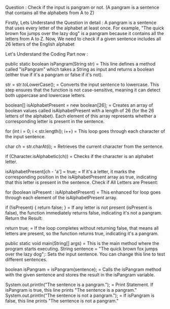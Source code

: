 Question : Check if the input is pangram or not. (A pangram is a sentence that contains all the 
alphabets from A to Z)

Firstly, Lets Understand the Question in detail : A pangram is a sentence that uses every letter of the alphabet at least once.
For example, "The quick brown fox jumps over the lazy dog" is a pangram because it contains all the letters from A to Z. Now, We need to check if a given sentence includes all 26 letters of the English alphabet

Let's Understand the Coding Part now :

public static boolean isPangram(String str)  =  This line defines a method called "isPangram" which takes a String as input and returns a boolean (either true if it's a pangram or false if it's not).

str = str.toLowerCase();  =  Converts the input sentence to lowercase. This step ensures that the function is not case-sensitive, meaning it can detect both uppercase and lowercase letters.

boolean[] isAlphabetPresent = new boolean[26];  =  Creates an array of boolean values called isAlphabetPresent with a length of 26 (for the 26 letters of the alphabet). Each element of this array represents whether a corresponding letter is present in the sentence.

for (int i = 0; i < str.length(); i++)  =  This loop goes through each character of the input sentence.

char ch = str.charAt(i);  =  Retrieves the current character from the sentence.

if (Character.isAlphabetic(ch))  =  Checks if the character is an alphabet letter.

isAlphabetPresent[ch - 'a'] = true;   =  If it's a letter, it marks the corresponding position in the isAlphabetPresent array as true, indicating that this letter is present in the sentence.
Check if All Letters are Present:

for (boolean isPresent : isAlphabetPresent)  =  This enhanced for loop goes through each element of the isAlphabetPresent array.

if (!isPresent) { return false; }  =  If any letter is not present (isPresent is false), the function immediately returns false, indicating it's not a pangram.
Return the Result:

return true; = If the loop completes without returning false, that means all letters are present, so the function returns true, indicating it's a pangram.

public static void main(String[] args)  =  This is the main method where the program starts executing.
String sentence = "The quick brown fox jumps over the lazy dog";:
Sets the input sentence. You can change this line to test different sentences.

boolean isPangram = isPangram(sentence); = Calls the isPangram method with the given sentence and stores the result in the isPangram variable.

System.out.println("The sentence is a pangram.");  =   Print Statement. If isPangram is true, this line prints "The sentence is a pangram."
System.out.println("The sentence is not a pangram.");  =  If isPangram is false, this line prints "The sentence is not a pangram."
